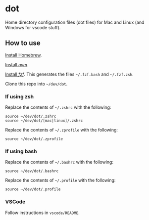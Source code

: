 # dot

Home directory configuration files (dot files) for Mac and Linux (and Windows for vscode stuff).

## How to use

[Install Homebrew](https://brew.sh/).

[Install _nvm_](https://github.com/nvm-sh/nvm#installing-and-updating).

[Install _fzf_](https://github.com/junegunn/fzf#using-homebrew). This generates the files `~/.fzf.bash` and `~/.fzf.zsh`.

Clone this repo into `~/dev/dot`.

### If using zsh

Replace the contents of `~/.zshrc` with the following:

```
source ~/dev/dot/.zshrc
source ~/dev/dot/[mac|linux]/.zshrc
```

Replace the contents of  `~/.zprofile` with the following:

```
source ~/dev/dot/.zprofile
```

### If using bash

Replace the contents of  `~/.bashrc` with the following:

```
source ~/dev/dot/.bashrc
```

Replace the contents of `~/.profile` with the following:

```
source ~/dev/dot/.profile
```

### VSCode

Follow instructions in `vscode/README`.
